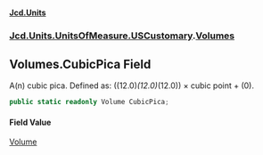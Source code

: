 #### [Jcd.Units](index.md 'index')
### [Jcd.Units.UnitsOfMeasure.USCustomary](Jcd.Units.UnitsOfMeasure.USCustomary.md 'Jcd.Units.UnitsOfMeasure.USCustomary').[Volumes](Volumes.md 'Jcd.Units.UnitsOfMeasure.USCustomary.Volumes')

## Volumes.CubicPica Field

A(n) cubic pica. Defined as: ((12.0)*(12.0)*(12.0)) × cubic point + (0).

```csharp
public static readonly Volume CubicPica;
```

#### Field Value
[Volume](Volume.md 'Jcd.Units.UnitTypes.Volume')
